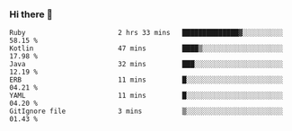 ### Hi there 👋

<!--START_SECTION:waka-->

```text
Ruby                       2 hrs 33 mins   ██████████████▓░░░░░░░░░░   58.15 %
Kotlin                     47 mins         ████▒░░░░░░░░░░░░░░░░░░░░   17.98 %
Java                       32 mins         ███░░░░░░░░░░░░░░░░░░░░░░   12.19 %
ERB                        11 mins         █░░░░░░░░░░░░░░░░░░░░░░░░   04.21 %
YAML                       11 mins         █░░░░░░░░░░░░░░░░░░░░░░░░   04.20 %
GitIgnore file             3 mins          ▒░░░░░░░░░░░░░░░░░░░░░░░░   01.43 %
```

<!--END_SECTION:waka-->

<!--
**jerry-shao/jerry-shao** is a ✨ _special_ ✨ repository because its `README.md` (this file) appears on your GitHub profile.

Here are some ideas to get you started:

- 🔭 I’m currently working on ...
- 🌱 I’m currently learning ...
- 👯 I’m looking to collaborate on ...
- 🤔 I’m looking for help with ...
- 💬 Ask me about ...
- 📫 How to reach me: ...
- 😄 Pronouns: ...
- ⚡ Fun fact: ...
-->

